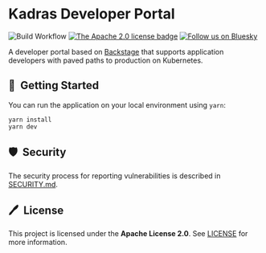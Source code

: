 # Kadras Developer Portal

![Build Workflow](https://github.com/kadras-io/kadras-developer-portal/actions/workflows/commit-stage.yml/badge.svg)
[![The Apache 2.0 license badge](https://img.shields.io/badge/License-Apache_2.0-blue.svg)](https://opensource.org/licenses/Apache-2.0)
[![Follow us on Bluesky](https://img.shields.io/static/v1?label=Bluesky&message=Follow&color=1DA1F2)](https://bsky.app/profile/kadras.bsky.social)

A developer portal based on [Backstage](https://backstage.io) that supports application developers with paved paths to production on Kubernetes.

## 🚀&nbsp; Getting Started

You can run the application on your local environment using `yarn`:

```shell
yarn install
yarn dev
```

## 🛡️&nbsp; Security

The security process for reporting vulnerabilities is described in [SECURITY.md](SECURITY.md).

## 🖊️&nbsp; License

This project is licensed under the **Apache License 2.0**. See [LICENSE](LICENSE) for more information.
